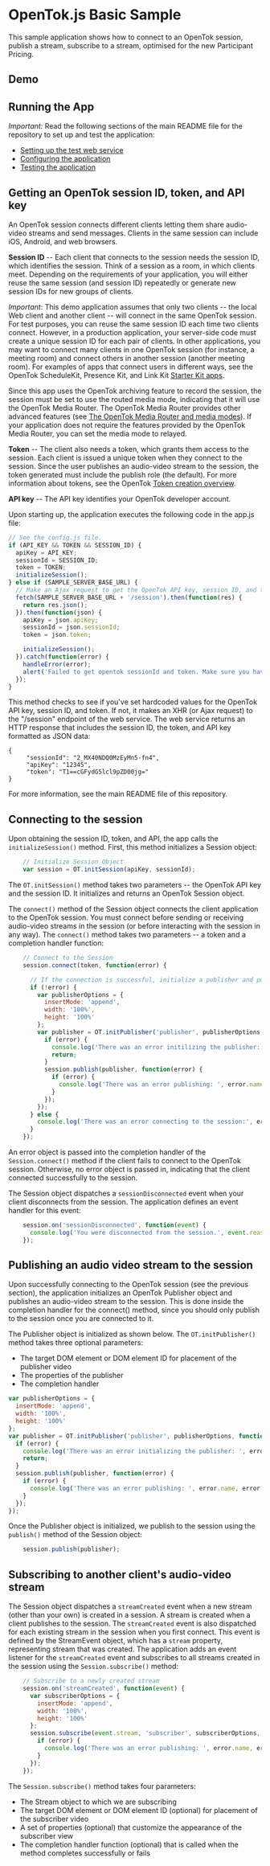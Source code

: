 OpenTok.js Basic Sample
=======================

This sample application shows how to connect to an OpenTok session, publish a stream,
subscribe to a stream, optimised for the new Participant Pricing.

## Demo


## Running the App

*Important:* Read the following sections of the main README file for the repository to set up
and test the application:

* [Setting up the test web service](../README.md#setting-up-the-test-web-service)
* [Configuring the application](../README.md#configuring-the-application)
* [Testing the application](../README.md#testing-the-application)

## Getting an OpenTok session ID, token, and API key

An OpenTok session connects different clients letting them share audio-video streams and send
messages. Clients in the same session can include iOS, Android, and web browsers.

**Session ID** -- Each client that connects to the session needs the session ID, which identifies
the session. Think of a session as a room, in which clients meet. Depending on the requirements of
your application, you will either reuse the same session (and session ID) repeatedly or generate
new session IDs for new groups of clients.

*Important*: This demo application assumes that only two clients -- the local Web client and
another client -- will connect in the same OpenTok session. For test purposes, you can reuse the
same session ID each time two clients connect. However, in a production application, your
server-side code must create a unique session ID for each pair of clients. In other applications,
you may want to connect many clients in one OpenTok session (for instance, a meeting room) and
connect others in another session (another meeting room). For examples of apps that connect users
in different ways, see the OpenTok ScheduleKit, Presence Kit, and Link Kit [Starter Kit
apps](https://tokbox.com/opentok/starter-kits/).

Since this app uses the OpenTok archiving feature to record the session, the session must be set to
use the routed media mode, indicating that it will use the OpenTok Media Router. The OpenTok Media
Router provides other advanced features (see [The OpenTok Media Router and media
modes](https://tokbox.com/opentok/tutorials/create-session/#media-mode)). If your application does
not require the features provided by the OpenTok Media Router, you can set the media mode to
relayed.

**Token** -- The client also needs a token, which grants them access to the session. Each client is
issued a unique token when they connect to the session. Since the user publishes an audio-video
stream to the session, the token generated must include the publish role (the default). For more
information about tokens, see the OpenTok [Token creation
overview](https://tokbox.com/opentok/tutorials/create-token/).

**API key** -- The API key identifies your OpenTok developer account.

Upon starting up, the application executes the following code in the app.js file:

```javascript
// See the config.js file.
if (API_KEY && TOKEN && SESSION_ID) {
  apiKey = API_KEY;
  sessionId = SESSION_ID;
  token = TOKEN;
  initializeSession();
} else if (SAMPLE_SERVER_BASE_URL) {
  // Make an Ajax request to get the OpenTok API key, session ID, and token from the server
  fetch(SAMPLE_SERVER_BASE_URL + '/session').then(function(res) {
    return res.json();
  }).then(function(json) {
    apiKey = json.apiKey;
    sessionId = json.sessionId;
    token = json.token;

    initializeSession();
  }).catch(function(error) {
    handleError(error);
    alert('Failed to get opentok sessionId and token. Make sure you have updated the config.js file.');
  });
}
```

This method checks to see if you've set hardcoded values for the OpenTok API key, session ID, and
token. If not, it makes an XHR (or Ajax request) to the "/session" endpoint of the web service.
The web service returns an HTTP response that includes the session ID, the token, and API key
formatted as JSON data:

    {
         "sessionId": "2_MX40NDQ0MzEyMn5-fn4",
         "apiKey": "12345",
         "token": "T1==cGFydG5lcl9pZD00jg="
    }

For more information, see the main README file of this repository.

## Connecting to the session

Upon obtaining the session ID, token, and API, the app calls the `initializeSession()` method.
First, this method initializes a Session object:

```javascript
    // Initialize Session Object
    var session = OT.initSession(apiKey, sessionId);
```

The `OT.initSession()` method takes two parameters -- the OpenTok API key and the session ID. It
initializes and returns an OpenTok Session object.

The `connect()` method of the Session object connects the client application to the OpenTok
session. You must connect before sending or receiving audio-video streams in the session (or before
interacting with the session in any way). The `connect()` method takes two parameters -- a token
and a completion handler function:

```javascript
    // Connect to the Session
    session.connect(token, function(error) {

      // If the connection is successful, initialize a publisher and publish to the session
      if (!error) {
        var publisherOptions = {
          insertMode: 'append',
          width: '100%',
          height: '100%'
        };
        var publisher = OT.initPublisher('publisher', publisherOptions, function(error) {
          if (error) {
            console.log('There was an error initilizing the publisher: ', error.name, error.message);
            return;
          }
          session.publish(publisher, function(error) {
            if (error) {
              console.log('There was an error publishing: ', error.name, error.message);
            }
          });
        });
      } else {
        console.log('There was an error connecting to the session:', error.name, error.message);
      }
    });
```

An error object is passed into the completion handler of the `Session.connect()` method if the
client fails to connect to the OpenTok session. Otherwise, no error object is passed in, indicating
that the client connected successfully to the session.

The Session object dispatches a `sessionDisconnected` event when your client disconnects from the
session. The application defines an event handler for this event:

```javascript
    session.on('sessionDisconnected', function(event) {
      console.log('You were disconnected from the session.', event.reason);
    });
```

## Publishing an audio video stream to the session

Upon successfully connecting to the OpenTok session (see the previous section), the application
initializes an OpenTok Publisher object and publishes an audio-video stream to the session. This is
done inside the completion handler for the connect() method, since you should only publish to the
session once you are connected to it.

The Publisher object is initialized as shown below. The `OT.initPublisher()` method takes three
optional parameters:

* The target DOM element or DOM element ID for placement of the publisher video
* The properties of the publisher
* The completion handler

```javascript
var publisherOptions = {
  insertMode: 'append',
  width: '100%',
  height: '100%'
};
var publisher = OT.initPublisher('publisher', publisherOptions, function(error) {
  if (error) {
    console.log('There was an error initializing the publisher: ', error.name, error.message);
    return;
  }
  session.publish(publisher, function(error) {
    if (error) {
      console.log('There was an error publishing: ', error.name, error.message);
    }
  });
});
```

Once the Publisher object is initialized, we publish to the session using the `publish()`
method of the Session object:

```javascript
    session.publish(publisher);
```

## Subscribing to another client's audio-video stream

The Session object dispatches a `streamCreated` event when a new stream (other than your own) is
created in a session. A stream is created when a client publishes to the session. The
`streamCreated` event is also dispatched for each existing stream in the session when you first
connect. This event is defined by the StreamEvent object, which has a `stream` property,
representing stream that was created. The application adds an event listener for the
`streamCreated` event and subscribes to all streams created in the session using the
`Session.subscribe()` method:

```javascript
    // Subscribe to a newly created stream
    session.on('streamCreated', function(event) {
      var subscriberOptions = {
        insertMode: 'append',
        width: '100%',
        height: '100%'
      };
      session.subscribe(event.stream, 'subscriber', subscriberOptions, function(error) {
        if (error) {
          console.log('There was an error publishing: ', error.name, error.message);
        }
      });
    });
```

The `Session.subscribe()` method takes four parameters:

* The Stream object to which we are subscribing
* The target DOM element or DOM element ID (optional) for placement of the subscriber video
* A set of properties (optional) that customize the appearance of the subscriber view
* The completion handler function (optional) that is called when the method completes
  successfully or fails
